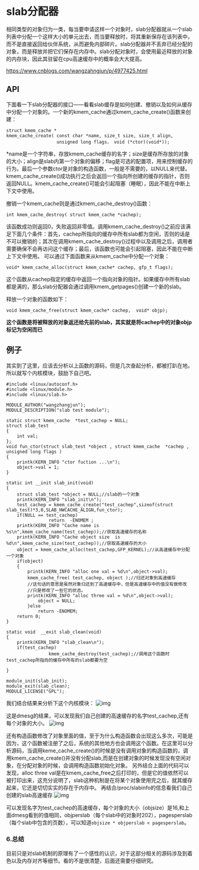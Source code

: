 # slab分配器

相同类型的对象归为一类，每当要申请这样一个对象时，slab分配器就从一个slab列表中分配一个这样大小的单元出去，而当要释放时，将其重新保存在该列表中，而不是直接返回给伙伴系统，从而避免内部碎片。slab分配器并不丢弃已经分配的对象，而是释放并把它们保存在内存中。slab分配对象时，会使用最近释放的对象的内存块，因此其驻留在cpu高速缓存中的概率会大大提高。

https://www.cnblogs.com/wangzahngjun/p/4977425.html

## API

下面看一下slab分配器的接口——看看slab缓存是如何创建、撤销以及如何从缓存中分配一个对象的。一个新的kmem_cache通过kmem_cache_create()函数来创建：

```
struct kmem_cache *
kmem_cache_create( const char *name, size_t size, size_t align,
                   unsigned long flags， void (*ctor)(void*));
```

*name是一个字符串，存放kmem_cache缓存的名字；size是缓存所存放的对象的大小；align是slab内第一个对象的偏移；flag是可选的配置项，用来控制缓存的行为。最后一个参数ctor是对象的构造函数，一般是不需要的，以NULL来代替。kmem_cache_create()成功执行之后会返回一个指向所创建的缓存的指针，否则返回NULL。kmem_cache_create()可能会引起阻塞（睡眠），因此不能在中断上下文中使用。

撤销一个kmem_cache则是通过kmem_cache_destroy()函数：

```
int kmem_cache_destroy( struct kmem_cache *cachep);
```

该函数成功则返回0，失败返回非零值。调用kmem_cache_destroy()之前应该满足下面几个条件：首先，cachep所指向的缓存中所有slab都为空闲，否则的话是不可以撤销的；其次在调用kmem_cache_destroy()过程中以及调用之后，调用者需要确保不会再访问这个缓存；最后，该函数也可能会引起阻塞，因此不能在中断上下文中使用。
 可以通过下面函数来从kmem_cache中分配一个对象：

```
void* kmem_cache_alloc(struct kmem_cache* cachep, gfp_t flags);
```

这个函数从cachep指定的缓存中返回一个指向对象的指针。如果缓存中所有slab都是满的，那么slab分配器会通过调用kmem_getpages()创建一个新的slab。

释放一个对象的函数如下：

```
void kmem_cache_free(struct kmem_cache* cachep,  void* objp);
```

**这个函数是将被释放的对象返还给先前的slab，其实就是将cachep中的对象objp标记为空闲而已**

## 例子

其实到了这里，应该去分析以上函数的源码，但是几次奋起分析，都被打趴在地。所以就写个内核模块，鼓励下自己吧。

```
#include <linux/autoconf.h>
#include <linux/module.h>
#include <linux/slab.h>

MODULE_AUTHOR("wangzhangjun");
MODULE_DESCRIPTION("slab test module");

static struct kmem_cache  *test_cachep = NULL;
struct slab_test
{
    int val;
};
void fun_ctor(struct slab_test *object , struct kmem_cache  *cachep , unsigned long flags )
{
    printk(KERN_INFO "ctor fuction ...\n");
    object->val = 1;
}

static int __init slab_init(void)
{
    struct slab_test *object = NULL;//slab的一个对象
	printk(KERN_INFO "slab_init\n");
    test_cachep = kmem_cache_create("test_cachep",sizeof(struct slab_test)*3,0,SLAB_HWCACHE_ALIGN,fun_ctor);
    if(NULL == test_cachep) 
                return  -ENOMEM ;
	printk(KERN_INFO "Cache name is %s\n",kmem_cache_name(test_cachep));//获取高速缓存的名称
	printk(KERN_INFO "Cache object size  is %d\n",kmem_cache_size(test_cachep));//获取高速缓存的大小
 	object = kmem_cache_alloc(test_cachep,GFP_KERNEL);//从高速缓存中分配一个对象
    if(object)
    {
        printk(KERN_INFO "alloc one val = %d\n",object->val);
        kmem_cache_free( test_cachep, object );//归还对象到高速缓存
		//这句话的意思是虽然对象归还到了高速缓存中，但是高速缓存中的值没有做修改
		//只是修改了一些它的状态。
		printk(KERN_INFO "alloc three val = %d\n",object->val);
            object = NULL;
        }else
            return -ENOMEM;
	return 0;
}

static void  __exit slab_clean(void)
{
	printk(KERN_INFO "slab_clean\n");
	if(test_cachep)
                kmem_cache_destroy(test_cachep);//调用这个函数时test_cachep所指向的缓存中所有的slab都要为空

}

module_init(slab_init);
module_exit(slab_clean);
MODULE_LICENSE("GPL");
```

我们结合结果来分析下这个内核模块：
 ![img](https://images2015.cnblogs.com/blog/739465/201511/739465-20151119134922186-539072440.png)

这是dmesg的结果，可以发现我们自己创建的高速缓存的名字test_cachep,还有每个对象的大小。
 ![img](https://images2015.cnblogs.com/blog/739465/201511/739465-20151119134946405-577360396.png)

还有构造函数修改了对象里面的值，至于为什么构造函数会出现这么多次，可能是因为，这个函数被注册了之后，系统的其他地方也会调用这个函数。在这里可以分析源码，当调用keme_cache_create()的时候是没有调用对象的构造函数的，调用kmem_cache_create()并没有分配slab,而是在创建对象的时候发现没有空闲对象，在分配对象的时候，会调用构造函数初始化对象。
 另外结合上面的代码可以发现，alloc three val是在kmem_cache_free之后打印的，但是它的值依然可以被打印出来，这充分说明了，slab这种机制是在将某个对象使用完之后，就其缓存起来，它还是切切实实的存在于内存中。
 再结合/proc/slabinfo的信息看我们自己创建的slab高速缓存
 ![img](https://images2015.cnblogs.com/blog/739465/201511/739465-20151119135007046-647774705.png)

可以发现名字为test_cachep的高速缓存，每个对象的大小（objsize）是16,和上面dmesg看到的值相同，objperslab（每个slab中的对象时202），pagesperslab（每个slab中包含的页数），可以知道`objsize * objperslab < pagesperslab`。

### 6.总结

目前只是对slab机制的原理有了一个感性的认识，对于这部分相关的源码涉及到着色以及内存对齐等细节。看的不是很清楚，后面还需要仔细研究。